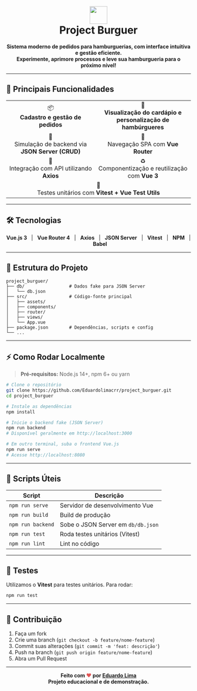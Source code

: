 <h1 align="center">
  <img src="https://img.icons8.com/emoji/96/hamburger-emoji.png" width="48"/>
  <br>
  <strong>Project Burguer</strong>
</h1>

<p align="center">
  <b>
    Sistema moderno de pedidos para hamburguerias, com interface intuitiva e gestão eficiente.<br>
    Experimente, aprimore processos e leve sua hamburgueria para o próximo nível!
  </b>
</p>

---

## 🚀 Principais Funcionalidades

<div align="center">

<table>
  <tr>
    <td align="center" width="300">📦<br><b>Cadastro e gestão de pedidos</b></td>
    <td align="center" width="300">🍔<br><b>Visualização do cardápio e personalização de hambúrgueres</b></td>
  </tr>
  <tr>
    <td align="center">🔄<br>Simulação de backend via <b>JSON Server (CRUD)</b></td>
    <td align="center">🚦<br>Navegação SPA com <b>Vue Router</b></td>
  </tr>
  <tr>
    <td align="center">🔗<br>Integração com API utilizando <b>Axios</b></td>
    <td align="center">♻️<br>Componentização e reutilização com <b>Vue 3</b></td>
  </tr>
  <tr>
    <td align="center" colspan="2">🧪<br>Testes unitários com <b>Vitest + Vue Test Utils</b></td>
  </tr>
</table>

</div>

---

## 🛠️ Tecnologias

<div align="center">

**Vue.js 3** &nbsp; | &nbsp;
**Vue Router 4** &nbsp; | &nbsp;
**Axios** &nbsp; | &nbsp;
**JSON Server** &nbsp; | &nbsp;
**Vitest** &nbsp; | &nbsp;
**NPM** &nbsp; | &nbsp;
**Babel**

</div>

---

## 📁 Estrutura do Projeto

```
project_burguer/
├── db/                 # Dados fake para JSON Server
│   └── db.json
├── src/                # Código-fonte principal
│   ├── assets/
│   ├── components/
│   ├── router/
│   ├── views/
│   └── App.vue
├── package.json        # Dependências, scripts e config
└── ...
```

---

## ⚡ Como Rodar Localmente

> **Pré-requisitos:** Node.js 14+, npm 6+ ou yarn

```bash
# Clone o repositório
git clone https://github.com/Eduardolimacrr/project_burguer.git
cd project_burguer

# Instale as dependências
npm install

# Inicie o backend fake (JSON Server)
npm run backend
# Disponível geralmente em http://localhost:3000

# Em outro terminal, suba o frontend Vue.js
npm run serve
# Acesse http://localhost:8080
```

---

## 🧪 Scripts Úteis

| Script              | Descrição                                  |
|---------------------|--------------------------------------------|
| `npm run serve`     | Servidor de desenvolvimento Vue            |
| `npm run build`     | Build de produção                          |
| `npm run backend`   | Sobe o JSON Server em `db/db.json`         |
| `npm run test`      | Roda testes unitários (Vitest)             |
| `npm run lint`      | Lint no código                             |

---

## 🔬 Testes

Utilizamos o **Vitest** para testes unitários. Para rodar:

```bash
npm run test
```

---

## 🤝 Contribuição

1. Faça um fork
2. Crie uma branch (`git checkout -b feature/nome-feature`)
3. Commit suas alterações (`git commit -m 'feat: descrição'`)
4. Push na branch (`git push origin feature/nome-feature`)
5. Abra um Pull Request

---


<p align="center">
  <b>
    Feito com <span style="color: #e25555;">&#9829;</span> por <a href="https://github.com/Eduardolimacrr">Eduardo Lima</a><br>
    Projeto educacional e de demonstração.
  </b>
</p>
